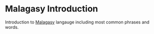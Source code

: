 # Malagasy Introduction

Introduction to [Malagasy](malagasy.pdf) langauge including most common phrases and words.
